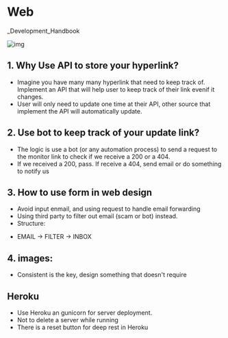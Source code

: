 # Web
_Development_Handbook

![img](https://github.com/jackyhuynh/Software_Development_Handbook/blob/main/images/SDLC.PNG)

## 1. Why Use API to store your hyperlink?
- Imagine you have many many hyperlink that need to keep track of. Implement an API that will help user to keep track of their link evenif it changes.
- User will only need to update one time at their API, other source that implement the API will automatically update.

## 2. Use bot to keep track of your update link?
- The logic is use a bot (or any automation process) to send a request to the monitor link to check if we receive a 200 or a 404.
- If we received a 200, pass. If receive a 404, send email or do something to notify us

## 3. How to use form in web design
- Avoid input enmail, and using request to handle email forwarding
- Using third party to filter out email (scam or bot) instead.
- Structure:
* EMAIL -> FILTER -> INBOX

## 4. images:
- Consistent is the key, design something that doesn't require

## Heroku
- Use Heroku an gunicorn for server deployment.
- Not to delete a server while running
- There is a reset button for deep rest in Heroku
